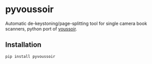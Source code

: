 # pyvoussoir
Automatic de-keystoning/page-splitting tool for single camera book scanners, python port of [voussoir](https://github.com/publicus/voussoir). 

## Installation

```
pip install pyvoussoir
```